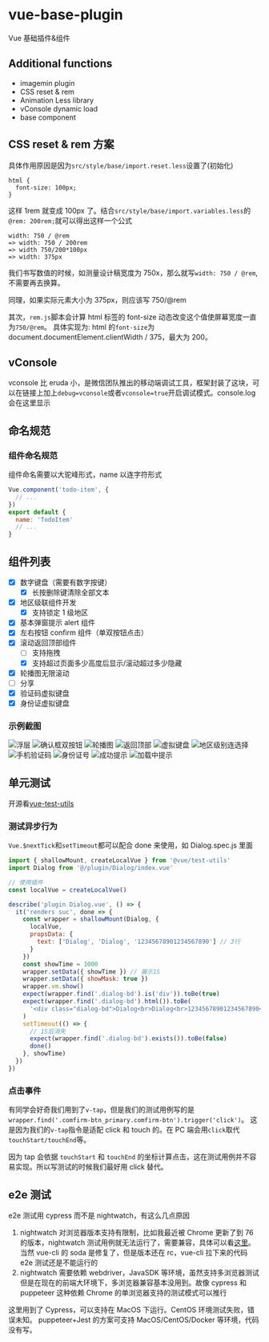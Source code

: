 # vue-base-plugin

Vue 基础插件&组件

## Additional functions

- imagemin plugin
- CSS reset & rem
- Animation Less library
- vConsole dynamic load
- base component

## CSS reset & rem 方案

具体作用原因是因为`src/style/base/import.reset.less`设置了(初始化)

```less
html {
  font-size: 100px;
}
```

这样 1rem 就变成 100px 了。结合`src/style/base/import.variables.less`的`@rem: 200rem;`就可以得出这样一个公式

```
width: 750 / @rem
=> width: 750 / 200rem
=> width 750/200*100px
=> width: 375px
```

我们书写数值的时候，如测量设计稿宽度为 750x，那么就写`width: 750 / @rem`, 不需要再去换算。

同理，如果实际元素大小为 375px，则应该写 750/@rem

其次，`rem.js`脚本会计算 html 标签的 font-size 动态改变这个值使屏幕宽度一直为`750/@rem`。
具体实现为: html 的`font-size`为 document.documentElement.clientWidth / 375，最大为 200。

## vConsole

vconsole 比 eruda 小，是微信团队推出的移动端调试工具，框架封装了这块，可以在链接上加上`debug=vconsole`或者`vconsole=true`开启调试模式。console.log 会在这里显示

## 命名规范

### 组件命名规范

组件命名需要以大驼峰形式，name 以连字符形式

```js
Vue.component('todo-item', {
  // ...
})
export default {
  name: 'TodoItem'
  // ...
}
```

## 组件列表

- [x] 数字键盘（需要有数字按键）
  - [x] 长按删除键清除全部文本
- [x] 地区级联组件开发
  - [x] 支持锁定 1 级地区
- [x] 基本弹窗提示 alert 组件
- [x] 左右按钮 confirm 组件（单双按钮点击）
- [x] 滚动返回顶部组件
  - [ ] 支持拖拽
  - [x] 支持超过页面多少高度后显示/滚动超过多少隐藏
- [x] 轮播图无限滚动
- [ ] 分享
- [x] 验证码虚拟键盘
- [x] 身份证虚拟键盘

### 示例截图

![浮层](./docs/components/dialog.png)
![确认框双按钮](./docs/components/confirm_twoBtn.png)
![轮播图](./docs/components/swiper.png)
![返回顶部](./docs/components/totop.png)
![虚拟键盘](./docs/components/keyboard.png)
![地区级别连选择](./docs/components/distpicker.png)
![手机验证码](./docs/components/vcode.png)
![身份证号](./docs/components/idcard.png)
![成功提示](./docs/components/toast.png)
![加载中提示](./docs/components/toast2.png)

## 单元测试

开源看[vue-test-utils](https://vue-test-utils.vuejs.org/zh/)

### 测试异步行为

`Vue.$nextTick`和`setTimeout`都可以配合 done 来使用，如 Dialog.spec.js 里面

```js
import { shallowMount, createLocalVue } from '@vue/test-utils'
import Dialog from '@/plugin/Dialog/index.vue'

// 使用插件
const localVue = createLocalVue()

describe('plugin Dialog.vue', () => {
  it('renders suc', done => {
    const wrapper = shallowMount(Dialog, {
      localVue,
      propsData: {
        text: ['Dialog', 'Dialog', '12345678901234567890'] // 3行
      }
    })
    const showTime = 1000
    wrapper.setData({ showTime }) // 展示1S
    wrapper.setData({ showMask: true })
    wrapper.vm.show()
    expect(wrapper.find('.dialog-bd').is('div')).toBe(true)
    expect(wrapper.find('.dialog-bd').html()).toBe(
      '<div class="dialog-bd">Dialog<br>Dialog<br>12345678901234567890</div>'
    )
    setTimeout(() => {
      // 1S后消失
      expect(wrapper.find('.dialog-bd').exists()).toBe(false)
      done()
    }, showTime)
  })
})
```

### 点击事件

有同学会好奇我们用到了`v-tap`，但是我们的测试用例写的是`wrapper.find('.comfirm-btn_primary.comfirm-btn').trigger('click')`。
这是因为我们的`v-tap`指令是适配 click 和 touch 的。在 PC 端会用`click`取代`touchStart/touchEnd`等。

因为 tap 会依据 `touchStart` 和 `touchEnd` 的坐标计算点击，这在测试用例并不容易实现。所以写测试的时候我们最好用 click 替代。

## e2e 测试

e2e 测试用 cypress 而不是 nightwatch，有这么几点原因

1. nightwatch 对浏览器版本支持有限制，比如我最近被 Chrome 更新了到 76 的版本，nightwatch 测试用例就无法运行了，需要兼容，具体可以看[这里](https://github.com/vuejs/vue-cli/issues/4522)。当然 vue-cli 的 soda 是修复了，但是版本还在 rc，vue-cli 拉下来的代码 e2e 测试还是不能运行的
2. nightwatch 需要依赖 webdriver，JavaSDK 等环境，虽然支持多浏览器测试但是在现在的前端大环境下，多浏览器兼容基本没用到。故像 cypress 和 puppeteer 这种依赖 Chrome 的单浏览器支持的测试模式可以推行

这里用到了 Cypress，可以支持在 MacOS 下运行。CentOS 环境测试失败，错误未知。
puppeteer+Jest 的方案可支持 MacOS/CentOS/Docker 等环境，代码没有写。
